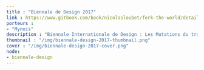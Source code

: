 ```yaml
---
title : "Biennale de Design 2017"
link : https://www.gitbook.com/book/nicolasloubet/fork-the-world/details
porteurs : 
- "Mynois"
description : "Biennale Internationale de Design : Les Mutations du travail. L'expérience 'Fork The World' propose de présenter des processus tiers-lieux au travers de projets qui en sont issus."
thumbnail : "/img/biennale-design-2017-thumbnail.png"
cover : "/img/biennale-design-2017-cover.png"
node: 
- biennale-design
---
```

